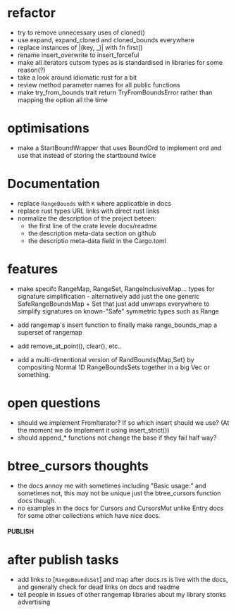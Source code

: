 # refactor

- try to remove unnecessary uses of cloned()
- use expand, expand_cloned and cloned_bounds everywhere
- replace instances of |(key, \_)| with fn first()
- rename insert_overwrite to insert_forceful
- make all iterators cutsom types as is standardised in libraries for
  some reason(?)
- take a look around idiomatic rust for a bit
- review method parameter names for all public functions
- make try_from_bounds trait return TryFromBoundsError rather than
  mapping the option all the time

# optimisations

- make a StartBoundWrapper that uses BoundOrd to implement ord and
  use that instead of storing the startbound twice

# Documentation

- replace `RangeBounds` with `K` where applicatble in docs
- replace rust types URL links with direct rust links
- normalize the description of the project beteen:
  - the first line of the crate levele docs/readme
  - the description meta-data section on github
  - the descriptio meta-data field in the Cargo.toml

# features

- make specifc RangeMap, RangeSet, RangeInclusiveMap... types for signature
  simplification - alternatively add just the one generic SafeRangeBoundsMap + Set that
  just add unwraps everywhere to simplify signatures on known-"Safe"
  symmetric types such as Range
- add rangemap's insert function to finally make range_bounds_map a superset of rangemap

- add remove_at_point(), clear(), etc..

- add a multi-dimentional version of RandBounds{Map,Set} by compositing Normal 1D RangeBoundsSets together in a big Vec or something.

# open questions

- should we implement FromIterator? If so which insert should we use?
  (At the moment we do implement it using insert_strict())
- should append\_\* functions not change the base if they fail half way?

# btree_cursors thoughts

- the docs annoy me with sometimes including "Basic usage:" and
  sometimes not, this may not be unique just the btree_cursors
  function docs though.
- no examples in the docs for Cursors and CursorsMut unlike Entry docs
  for some other collections which have nice docs.

#### PUBLISH

# after publish tasks

- add links to [`RangeBoundsSet`] and map after docs.rs is live with
  the docs, and generally check for dead links on docs and readme
- tell people in issues of other rangemap libraries about my library
  stonks advertising
